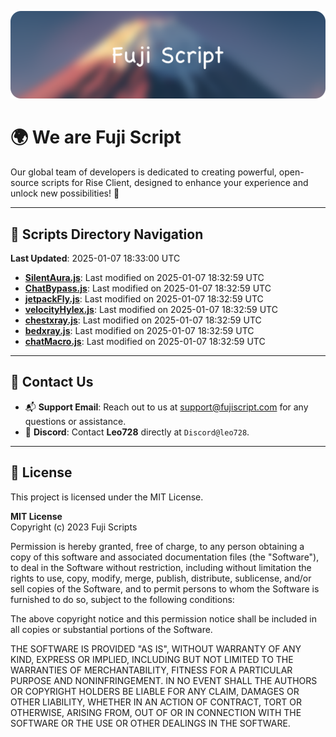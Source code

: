 ![Banner](.github/b.webp)

# 🌍 **We are Fuji Script**

Our global team of developers is dedicated to creating powerful, open-source scripts for Rise Client, designed to enhance your experience and unlock new possibilities! 🌟

---
<!-- SCRIPTS_NAVIGATION_START -->
## 📂 **Scripts Directory Navigation**

**Last Updated**: 2025-01-07 18:33:00 UTC

- **[SilentAura.js](scripts/SilentAura.js)**: Last modified on 2025-01-07 18:32:59 UTC
- **[ChatBypass.js](scripts/ChatBypass.js)**: Last modified on 2025-01-07 18:32:59 UTC
- **[jetpackFly.js](scripts/jetpackFly.js)**: Last modified on 2025-01-07 18:32:59 UTC
- **[velocityHylex.js](scripts/velocityHylex.js)**: Last modified on 2025-01-07 18:32:59 UTC
- **[chestxray.js](scripts/chestxray.js)**: Last modified on 2025-01-07 18:32:59 UTC
- **[bedxray.js](scripts/bedxray.js)**: Last modified on 2025-01-07 18:32:59 UTC
- **[chatMacro.js](scripts/chatMacro.js)**: Last modified on 2025-01-07 18:32:59 UTC

<!-- SCRIPTS_NAVIGATION_END -->

---

## 💬 **Contact Us**  
- 📬 **Support Email**: Reach out to us at [support@fujiscript.com](mailto:support@fujiscript.com) for any questions or assistance.  
- 💬 **Discord**: Contact **Leo728** directly at `Discord@leo728`.

---

## 📜 **License**

This project is licensed under the MIT License.  

**MIT License**  
Copyright (c) 2023 Fuji Scripts  

Permission is hereby granted, free of charge, to any person obtaining a copy of this software and associated documentation files (the "Software"), to deal in the Software without restriction, including without limitation the rights to use, copy, modify, merge, publish, distribute, sublicense, and/or sell copies of the Software, and to permit persons to whom the Software is furnished to do so, subject to the following conditions:  

The above copyright notice and this permission notice shall be included in all copies or substantial portions of the Software.  

THE SOFTWARE IS PROVIDED "AS IS", WITHOUT WARRANTY OF ANY KIND, EXPRESS OR IMPLIED, INCLUDING BUT NOT LIMITED TO THE WARRANTIES OF MERCHANTABILITY, FITNESS FOR A PARTICULAR PURPOSE AND NONINFRINGEMENT. IN NO EVENT SHALL THE AUTHORS OR COPYRIGHT HOLDERS BE LIABLE FOR ANY CLAIM, DAMAGES OR OTHER LIABILITY, WHETHER IN AN ACTION OF CONTRACT, TORT OR OTHERWISE, ARISING FROM, OUT OF OR IN CONNECTION WITH THE SOFTWARE OR THE USE OR OTHER DEALINGS IN THE SOFTWARE.  
